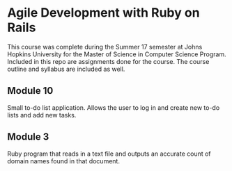 # Agile Development with Ruby on Rails
This course was complete during the Summer 17 semester at Johns Hopkins University for the Master of Science in Computer Science Program.  Included in this repo are assignments done for the course.  The course outline and syllabus are included as well.


## Module 10
Small to-do list application.  Allows the user to log in and create new to-do lists and add new tasks.

## Module 3
Ruby program that reads in a text file and outputs an accurate count of domain names found in that document.

